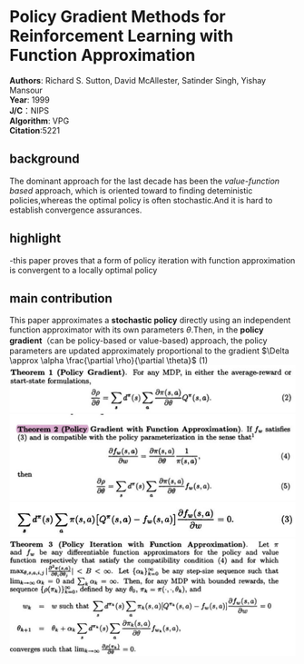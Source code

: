 # Policy Gradient Methods for Reinforcement Learning with Function Approximation</br>
**Authors**: Richard S. Sutton, David McAllester, Satinder Singh, Yishay Mansour</br>
**Year**: 1999  
**J/C**：NIPS  
**Algorithm**: VPG  
**Citation**:5221  
## background
The dominant approach for the last decade has been the *value-function based* approach, which is oriented toward to finding deteministic policies,whereas the optimal policy is often stochastic.And it is hard to establish convergence assurances.

## highlight
-this paper proves that a form of policy iteration with function approximation is convergent to a locally optimal policy

## main contribution
This paper approximates a **stochastic policy** directly using an independent function approximator with its own parameters $\theta$.Then, in the **policy gradient**（can be policy-based or value-based) approach, the policy parameters are updated approximately proportional to the gradient $\Delta \approx \alpha \frac{\partial \rho}{\partial \theta}$ (1)  
![theorem1](../Images/czq01_01.jpg)
![theorem2](../Images/czq01_03.jpg)
![theorem2](../Images/czq01_02.jpg)
![theorem3](../Images/czq01_04.jpg)



